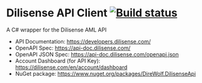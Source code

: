 # Dilisense API Client [![Build status](https://ci.appveyor.com/api/projects/status/5oj48gx7ha7ygadn)](https://ci.appveyor.com/project/Walkman100/DilisenseAPIClient)
A C# wrapper for the Dilisense AML API
- API Documentation: https://developers.dilisense.com/
- OpenAPI Spec: https://api-doc.dilisense.com/
- OpenAPI JSON Spec: https://api-doc.dilisense.com/openapi.json
- Account Dashboard (for API Key): https://dilisense.com/en/account/dashboard
- NuGet package: https://www.nuget.org/packages/DireWolf.DilisenseApi

